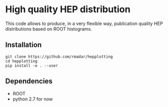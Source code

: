 # High quality HEP distribution

This code allows to produce, in a very flexible way, publication quality HEP distributions
based on ROOT histograms.

## Installation

```
git clone https://github.com/rmadar/hepplotting
cd hepplotting
pip install -e . --user
```
## Dependencies

  + ROOT
  + python 2.7 for now
